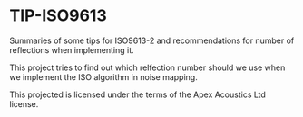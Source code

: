 # TIP-ISO9613
Summaries of some tips for ISO9613-2 and recommendations for number of reflections when implementing it.

This project tries to find out which relfection number should we use when we implement the ISO algorithm in noise mapping.

This projected is licensed under the terms of the Apex Acoustics Ltd license.
